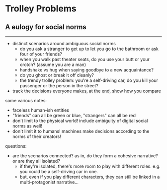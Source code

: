 # Trolley Problems
## A eulogy for social norms

---

- distinct scenarios around ambiguous social norms
    - do you ask a stranger to get up to let you go to the bathroom or ask four of your friends?
    - when you walk past theater seats, do you use your butt or your crotch? (assume you are a man)
    - handshake vs hug when saying goodbye to a new acquaintance?
    - do you ghost or break it off cleanly?
    - the trendy trolley problem: you're a self-driving car, do you kill your passenger or the person in the street?
- track the decisions everyone makes, at the end, show how you compare

some various notes:

- faceless human-ish entities
- "friends" can all be green or blue, "strangers" can all be red
- don't limit to the physical world! include ambiguity of digital social norms as well!
- don't limit it to humans! machines make decisions according to the norms of their creators!

questions:

- are the scenarios connected? as in, do they form a cohesive narrative? or are they all isolated?
    - if they're isolated, there's more room to play with different roles. e.g. you could be a self-driving car in one.
    - but, even if you play different characters, they can still be linked in a multi-protagonist narrative...